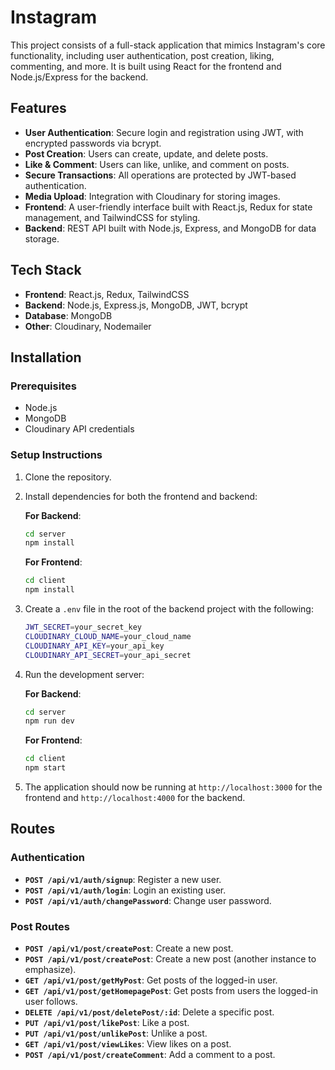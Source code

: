 # Instagram

This project consists of a full-stack application that mimics Instagram's core functionality, including user authentication, post creation, liking, commenting, and more. It is built using React for the frontend and Node.js/Express for the backend.

## Features

- **User Authentication**: Secure login and registration using JWT, with encrypted passwords via bcrypt.
- **Post Creation**: Users can create, update, and delete posts.
- **Like & Comment**: Users can like, unlike, and comment on posts.
- **Secure Transactions**: All operations are protected by JWT-based authentication.
- **Media Upload**: Integration with Cloudinary for storing images.
- **Frontend**: A user-friendly interface built with React.js, Redux for state management, and TailwindCSS for styling.
- **Backend**: REST API built with Node.js, Express, and MongoDB for data storage.

## Tech Stack

- **Frontend**: React.js, Redux, TailwindCSS
- **Backend**: Node.js, Express.js, MongoDB, JWT, bcrypt
- **Database**: MongoDB
- **Other**: Cloudinary, Nodemailer

## Installation

### Prerequisites

- Node.js
- MongoDB
- Cloudinary API credentials

### Setup Instructions

1. Clone the repository.
   
2. Install dependencies for both the frontend and backend:

    **For Backend**:
    ```bash
    cd server
    npm install
    ```

    **For Frontend**:
    ```bash
    cd client
    npm install
    ```

3. Create a `.env` file in the root of the backend project with the following:

    ```bash
    JWT_SECRET=your_secret_key
    CLOUDINARY_CLOUD_NAME=your_cloud_name
    CLOUDINARY_API_KEY=your_api_key
    CLOUDINARY_API_SECRET=your_api_secret
    ```

4. Run the development server:

    **For Backend**:
    ```bash
    cd server
    npm run dev
    ```

    **For Frontend**:
    ```bash
    cd client
    npm start
    ```

5. The application should now be running at `http://localhost:3000` for the frontend and `http://localhost:4000` for the backend.

## Routes

### Authentication

- **`POST /api/v1/auth/signup`**: Register a new user.
- **`POST /api/v1/auth/login`**: Login an existing user.
- **`POST /api/v1/auth/changePassword`**: Change user password.

### Post Routes

- **`POST /api/v1/post/createPost`**: Create a new post.
- **`POST /api/v1/post/createPost`**: Create a new post (another instance to emphasize).
- **`GET /api/v1/post/getMyPost`**: Get posts of the logged-in user.
- **`GET /api/v1/post/getHomepagePost`**: Get posts from users the logged-in user follows.
- **`DELETE /api/v1/post/deletePost/:id`**: Delete a specific post.
- **`PUT /api/v1/post/likePost`**: Like a post.
- **`PUT /api/v1/post/unlikePost`**: Unlike a post.
- **`GET /api/v1/post/viewLikes`**: View likes on a post.
- **`POST /api/v1/post/createComment`**: Add a comment to a post.